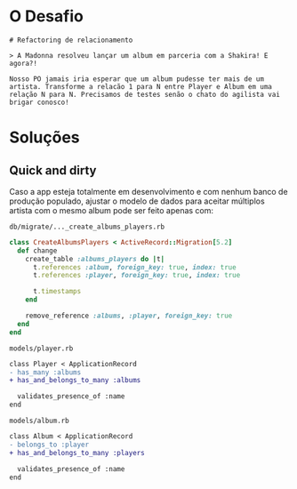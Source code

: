 # O Desafio

```
# Refactoring de relacionamento

> A Madonna resolveu lançar um album em parceria com a Shakira! E agora?!

Nosso PO jamais iria esperar que um album pudesse ter mais de um artista. Transforme a relacão 1 para N entre Player e Album em uma relação N para N. Precisamos de testes senão o chato do agilista vai brigar conosco!
```

# Soluções

## Quick and dirty
Caso a app esteja totalmente em desenvolvimento e com nenhum banco de produção populado, ajustar o modelo de dados para aceitar múltiplos artista com o mesmo album pode ser feito apenas com:

`db/migrate/..._create_albums_players.rb`
```ruby
class CreateAlbumsPlayers < ActiveRecord::Migration[5.2]
  def change
    create_table :albums_players do |t|
      t.references :album, foreign_key: true, index: true
      t.references :player, foreign_key: true, index: true

      t.timestamps
    end

    remove_reference :albums, :player, foreign_key: true
  end
end
```

`models/player.rb`
```diff
class Player < ApplicationRecord
- has_many :albums
+ has_and_belongs_to_many :albums

  validates_presence_of :name
end
```

`models/album.rb`
```diff
class Album < ApplicationRecord
- belongs_to :player
+ has_and_belongs_to_many :players

  validates_presence_of :name
end
```
